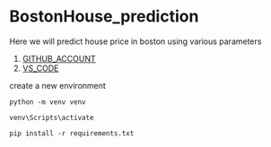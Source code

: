 # BostonHouse_prediction
Here we will predict house price in boston using various parameters


<!-- software requirements -->

1. [GITHUB_ACCOUNT](https://github.com/)
2. [VS_CODE](https://code.visulastudio.com/)


create a new environment


```
python -m venv venv
```

```
venv\Scripts\activate
```

```
pip install -r requirements.txt
```